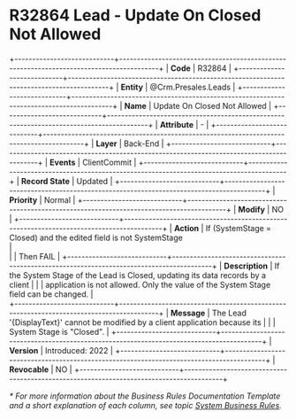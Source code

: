 ﻿---
erp.type: business-rule
erp.entity: Crm.Presales.Leads
---

# R32864 Lead - Update On Closed Not Allowed
+----------------------------+-----------------------------------------------------------------------------------------+
| **Code**                   | R32864                                                                                  |
+----------------------------+-----------------------------------------------------------------------------------------+
| **Entity**                 | @Crm.Presales.Leads                                                                     |
+----------------------------+-----------------------------------------------------------------------------------------+
| **Name**                   | Update On Closed Not Allowed                                                            |
+----------------------------+-----------------------------------------------------------------------------------------+
| **Attribute**              | \-                                                                                      |
+----------------------------+-----------------------------------------------------------------------------------------+
| **Layer**                  | Back-End                                                                                |
+----------------------------+-----------------------------------------------------------------------------------------+
| **Events**                 | ClientCommit                                                                            |
+----------------------------+-----------------------------------------------------------------------------------------+
| **Record State**           | Updated                                                                                 |
+----------------------------+-----------------------------------------------------------------------------------------+
| **Priority**               | Normal                                                                                  |
+----------------------------+-----------------------------------------------------------------------------------------+
| **Modify**                 | NO                                                                                      |
+----------------------------+-----------------------------------------------------------------------------------------+
| **Action**                 | If (SystemStage = Closed) and the edited field is not SystemStage <br>                  |    
|                            | Then FAIL                                                                               |
+----------------------------+-----------------------------------------------------------------------------------------+
| **Description**            | If the System Stage of the Lead is Closed, updating its data records by a client        |
|                            | application is not allowed. Only the value of the System Stage field can be changed.    |                        
+----------------------------+-----------------------------------------------------------------------------------------+
| **Message**                | The Lead '{DisplayText}' cannot be modified by a client application because its         |
|                            | System Stage is "Closed".                                                               |
+----------------------------+-----------------------------------------------------------------------------------------+
| **Version**                | Introduced: 2022                                                                        |
+----------------------------+-----------------------------------------------------------------------------------------+
| **Revocable**              | NO                                                                                      |
+----------------------------+-----------------------------------------------------------------------------------------+

*\* For more information about the Business Rules Documentation Template and a short explanation of each column, see
topic [System Business Rules](../templates/template-description-system-business-rules.md).*
